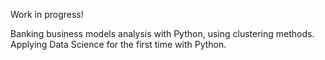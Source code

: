 Work in progress!

Banking business models analysis with Python, using clustering methods.
Applying Data Science for the first time with Python.
